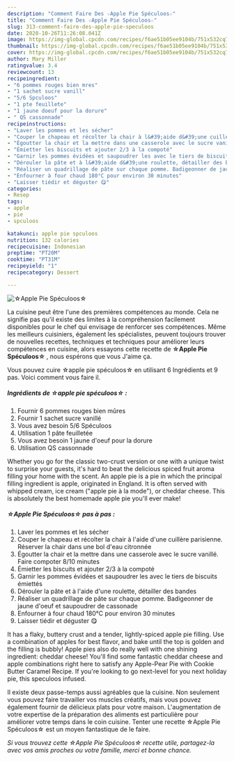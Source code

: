 ```yaml
---
description: "Comment Faire Des ☆Apple Pie Spéculoos☆"
title: "Comment Faire Des ☆Apple Pie Spéculoos☆"
slug: 313-comment-faire-des-apple-pie-speculoos
date: 2020-10-26T11:26:08.041Z
image: https://img-global.cpcdn.com/recipes/f6ae51b05ee9104b/751x532cq70/☆apple-pie-speculoos☆-photo-principale-de-la-recette.jpg
thumbnail: https://img-global.cpcdn.com/recipes/f6ae51b05ee9104b/751x532cq70/☆apple-pie-speculoos☆-photo-principale-de-la-recette.jpg
cover: https://img-global.cpcdn.com/recipes/f6ae51b05ee9104b/751x532cq70/☆apple-pie-speculoos☆-photo-principale-de-la-recette.jpg
author: Mary Miller
ratingvalue: 3.4
reviewcount: 13
recipeingredient:
- "6 pommes rouges bien mres"
- "1 sachet sucre vanill"
- "5/6 Spculoos"
- "1 pte feuillete"
- "1 jaune doeuf pour la dorure"
- " QS cassonnade"
recipeinstructions:
- "Laver les pommes et les sécher"
- "Couper le chapeau et récolter la chair à l&#39;aide d&#39;une cuillère parisienne. Réserver la chair dans une bol d&#39;eau citronnée"
- "Égoutter la chair et la mettre dans une casserole avec le sucre vanillé. Faire compoter 8/10 minutes"
- "Émietter les biscuits et ajouter 2/3 à la compoté"
- "Garnir les pommes évidées et saupoudrer les avec le tiers de biscuits émiettés"
- "Dérouler la pâte et à l&#39;aide d&#39;une roulette, détailler des bandes"
- "Réaliser un quadrillage de pâte sur chaque pomme. Badigeonner de jaune d&#39;oeuf et saupoudrer de cassonade"
- "Enfourner à four chaud 180°C pour environ 30 minutes"
- "Laisser tiédir et déguster 😋"
categories:
- Resep
tags:
- apple
- pie
- spculoos

katakunci: apple pie spculoos 
nutrition: 132 calories
recipecuisine: Indonesian
preptime: "PT20M"
cooktime: "PT31M"
recipeyield: "1"
recipecategory: Dessert

---
```



![☆Apple Pie Spéculoos☆](https://img-global.cpcdn.com/recipes/f6ae51b05ee9104b/751x532cq70/☆apple-pie-speculoos☆-photo-principale-de-la-recette.jpg)

La cuisine peut être l'une des premières compétences au monde. Cela ne signifie pas qu'il existe des limites à la compréhension facilement disponibles pour le chef qui envisage de renforcer ses compétences. Même les meilleurs cuisiniers, également les spécialistes, peuvent toujours trouver de nouvelles recettes, techniques et techniques pour améliorer leurs compétences en cuisine, alors essayons cette recette de <strong> ☆Apple Pie Spéculoos☆ </strong>, nous espérons que vous J'aime ça.

<!--inarticleads1-->

Vous pouvez cuire ☆apple pie spéculoos☆ en utilisant 6 Ingrédients et 9 pas. Voici comment vous faire il.

##### Ingrédients de ☆apple pie spéculoos☆ :

1. Fournir 6 pommes rouges bien mûres
1. Fournir 1 sachet sucre vanillé
1. Vous avez besoin 5/6 Spéculoos
1. Utilisation 1 pâte feuilletée
1. Vous avez besoin 1 jaune d&#39;oeuf pour la dorure
1. Utilisation  QS cassonnade


Whether you go for the classic two-crust version or one with a unique twist to surprise your guests, it&#39;s hard to beat the delicious spiced fruit aroma filling your home with the scent. An apple pie is a pie in which the principal filling ingredient is apple, originated in England. It is often served with whipped cream, ice cream (&#34;apple pie à la mode&#34;), or cheddar cheese. This is absolutely the best homemade apple pie you&#39;ll ever make! 

<!--inarticleads2-->

##### ☆Apple Pie Spéculoos☆ pas à pas :

1. Laver les pommes et les sécher
1. Couper le chapeau et récolter la chair à l&#39;aide d&#39;une cuillère parisienne. Réserver la chair dans une bol d&#39;eau citronnée
1. Égoutter la chair et la mettre dans une casserole avec le sucre vanillé. Faire compoter 8/10 minutes
1. Émietter les biscuits et ajouter 2/3 à la compoté
1. Garnir les pommes évidées et saupoudrer les avec le tiers de biscuits émiettés
1. Dérouler la pâte et à l&#39;aide d&#39;une roulette, détailler des bandes
1. Réaliser un quadrillage de pâte sur chaque pomme. Badigeonner de jaune d&#39;oeuf et saupoudrer de cassonade
1. Enfourner à four chaud 180°C pour environ 30 minutes
1. Laisser tiédir et déguster 😋


It has a flaky, buttery crust and a tender, lightly-spiced apple pie filling. Use a combination of apples for best flavor, and bake until the top is golden and the filling is bubbly! Apple pies also do really well with one shining ingredient: cheddar cheese! You&#39;ll find some fantastic cheddar cheese and apple combinations right here to satisfy any Apple-Pear Pie with Cookie Butter Caramel Recipe. If you&#39;re looking to go next-level for you next holiday pie, this speculoos infused. 

<!--inarticleads1-->

<p>
Il existe deux passe-temps aussi agréables que la cuisine. Non seulement vous pouvez faire travailler vos muscles créatifs, mais vous pouvez également fournir de délicieux plats pour votre maison. L'augmentation de votre expertise de la préparation des aliments est particulière pour améliorer votre temps dans le coin cuisine. Tenter une recette ☆Apple Pie Spéculoos☆ est un moyen fantastique de le faire.
</p>

<p>
<i>Si vous trouvez cette ☆Apple Pie Spéculoos☆ recette utile, partagez-la avec vos amis proches ou votre famille, merci et bonne chance.</i>
</p>
